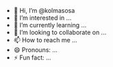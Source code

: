 - 👋 Hi, I’m @kolmasosa
- 👀 I’m interested in ...
- 🌱 I’m currently learning ...
- 💞️ I’m looking to collaborate on ...
- 📫 How to reach me ...
- 😄 Pronouns: ...
- ⚡ Fun fact: ...

<!---
kolmasosa/kolmasosa is a ✨ special ✨ repository because its `README.md` (this file) appears on your GitHub profile.
You can click the Preview link to take a look at your changes.
--->
